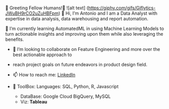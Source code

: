  🤖 Greeting Fellow Humans!🤖
 ![alt text] (https://giphy.com/gifs/Giflytics-JWuBH9rCO2uZuHBFpm)
  👋 Hi, I’m Antonio and I am a Data Analyst with expertise in data analysis, data warehousing and report automation.
  
   🌱 I’m currently learning AutomatedML in using Machine Learning Models to turn actionable insights and improving
upon them while also leveraging the benefits.

- 💞️ I’m looking to collaborate on Feature Engineering and more over the best actionable approach to
- reach project goals on future endeavors in product design field. 

- 📫 How to reach me:
[LinkedIn](https://www.linkedin.com/in/antonio-paredes-34b090b2/)

- 🧰 ToolBox:
  Languages: SQL, Python, R, Javascript
  - DataBase: Google Cloud BigQuery, MySQL
  - Viz: **Tableau**
